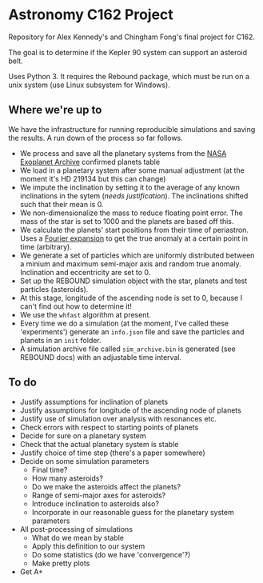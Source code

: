 # Astronomy C162 Project

Repository for Alex Kennedy's and Chingham Fong's final project for C162. 

The goal is to determine if the Kepler 90 system can support an asteroid belt. 

Uses Python 3. It requires the Rebound package, which must be run on a unix system (use Linux subsystem for Windows). 

## Where we're up to

We have the infrastructure for running reproducible simulations and saving the results. A run down of the process so far follows. 

- We process and save all the planetary systems from the [NASA Exoplanet Archive](https://exoplanetarchive.ipac.caltech.edu) confirmed planets table
- We load in a planetary system after some manual adjustment (at the moment it's HD 219134 but this can change)
- We impute the inclination by setting it to the average of any known inclinations in the sytem (*needs justification*). The inclinations shifted such that their mean is 0. 
- We non-dimensionalize the mass to reduce floating point error. The mass of the star is set to 1000 and the planets are based off this. 
- We calculate the planets' start positions from their time of periastron. Uses a [Fourier expansion](https://en.wikipedia.org/wiki/True_anomaly) to get the true anomaly at a certain point in time (arbitrary). 
- We generate a set of particles which are uniformly distributed between a minium and maximum semi-major axis and random true anomaly. Inclination and eccentricity are set to 0. 
- Set up the REBOUND simulation object with the star, planets and test particles (asteroids). 
- At this stage, longitude of the ascending node is set to 0, because I can't find out how to determine it! 
- We use the `whfast` algorithm at present.
- Every time we do a simulation (at the moment, I've called these 'experiments') generate an `info.json` file and save the particles and planets in an `init` folder. 
- A simulation archive file called `sim_archive.bin` is generated (see REBOUND docs) with an adjustable time interval.

## To do

- Justify assumptions for inclination of planets
- Justify assumptions for longitude of the ascending node of planets
- Justify use of simulation over analysis with resonances etc.
- Check errors with respect to starting points of planets
- Decide for sure on a planetary system
- Check that the actual planetary system is stable
- Justify choice of time step (there's a paper somewhere)
- Decide on some simulation parameters
    - Final time?
    - How many asteroids?
    - Do we make the asteroids affect the planets?
    - Range of semi-major axes for asteroids?
    - Introduce inclination to asteroids also? 
    - Incorporate in our reasonable guess for the planetary system parameters 
- All post-processing of simulations
    - What do we mean by stable
    - Apply this definition to our system
    - Do some statistics (do we have 'convergence'?)
    - Make pretty plots
- Get A+
